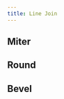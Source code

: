 ```yaml
---
title: Line Join
---
```


## Miter
<DarumaPlayer src='https://raw.githubusercontent.com/verygoodgraphics/resource/main/feature/border__daruma/border__line_join__miter.daruma' />

## Round
<DarumaPlayer src='https://raw.githubusercontent.com/verygoodgraphics/resource/main/feature/border__daruma/border__line_join__round.daruma' />

## Bevel
<DarumaPlayer src='https://raw.githubusercontent.com/verygoodgraphics/resource/main/feature/border__daruma/border__line_join__bevel.daruma' />
